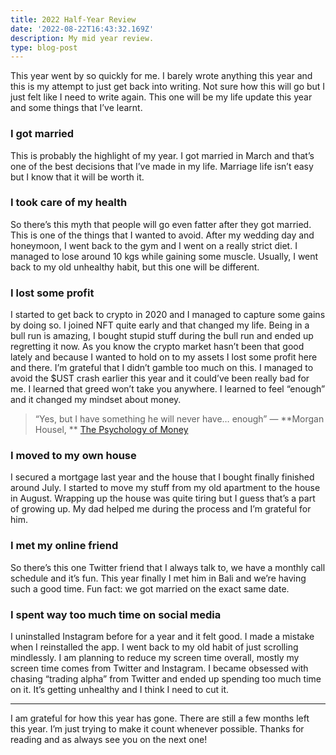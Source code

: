 ```yaml
---
title: 2022 Half-Year Review
date: '2022-08-22T16:43:32.169Z'
description: My mid year review.
type: blog-post
---
```


This year went by so quickly for me. I barely wrote anything this year and this is my attempt to just get back into writing. Not sure how this will go but I just felt like I need to write again. This one will be my life update this year and some things that I’ve learnt.

### I got married

This is probably the highlight of my year. I got married in March and that’s one of the best decisions that I’ve made in my life. Marriage life isn’t easy but I know that it will be worth it.

### I took care of my health

So there’s this myth that people will go even fatter after they got married. This is one of the things that I wanted to avoid. After my wedding day and honeymoon, I went back to the gym and I went on a really strict diet. I managed to lose around 10 kgs while gaining some muscle.
Usually, I went back to my old unhealthy habit, but this one will be different.

### I lost some profit

I started to get back to crypto in 2020 and I managed to capture some gains by doing so. I joined NFT quite early and that changed my life. Being in a bull run is amazing, I bought stupid stuff during the bull run and ended up regretting it now.
As you know the crypto market hasn’t been that good lately and because I wanted to hold on to my assets I lost some profit here and there. I’m grateful that I didn’t gamble too much on this. I managed to avoid the \$UST crash earlier this year and it could’ve been really bad for me.
I learned that greed won’t take you anywhere. I learned to feel “enough” and it changed my mindset about money.

> “Yes, but I have something he will never have… enough”
> ― **Morgan Housel, ** [The Psychology of Money](https://www.goodreads.com/work/quotes/65374007)

### I moved to my own house

I secured a mortgage last year and the house that I bought finally finished around July. I started to move my stuff from my old apartment to the house in August. Wrapping up the house was quite tiring but I guess that’s a part of growing up. My dad helped me during the process and I’m grateful for him.

### I met my online friend

So there’s this one Twitter friend that I always talk to, we have a monthly call schedule and it’s fun. This year finally I met him in Bali and we’re having such a good time.
Fun fact: we got married on the exact same date.

### I spent way too much time on social media

I uninstalled Instagram before for a year and it felt good. I made a mistake when I reinstalled the app. I went back to my old habit of just scrolling mindlessly. I am planning to reduce my screen time overall, mostly my screen time comes from Twitter and Instagram.
I became obsessed with chasing “trading alpha” from Twitter and ended up spending too much time on it. It’s getting unhealthy and I think I need to cut it.

---

I am grateful for how this year has gone. There are still a few months left this year. I’m just trying to make it count whenever possible.
Thanks for reading and as always see you on the next one!
